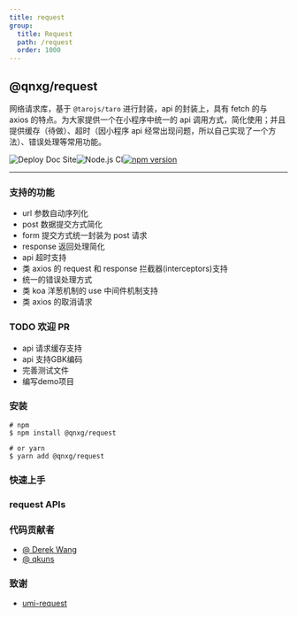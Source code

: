 ```yaml
---
title: request
group:
  title: Request
  path: /request
  order: 1000
---
```


## @qnxg/request

网络请求库，基于 `@tarojs/taro` 进行封装，api 的封装上，具有 fetch 的与 axios 的特点。为大家提供一个在小程序中统一的 api 调用方式，简化使用；并且提供缓存（待做）、超时（因小程序 api 经常出现问题，所以自己实现了一个方法）、错误处理等常用功能。

![Deploy Doc Site](https://github.com/qnxg/taro-hooks/workflows/Deploy%20Doc%20Site/badge.svg)![Node.js CI](https://github.com/qnxg/taro-hooks/workflows/Node.js%20CI/badge.svg)[![npm version](https://badge.fury.io/js/%40qnxg%2Frequest.svg)](https://badge.fury.io/js/%40qnxg%2Frequest)

---

### 支持的功能

- url 参数自动序列化
- post 数据提交方式简化
- form 提交方式统一封装为 post 请求
- response 返回处理简化
- api 超时支持
- 类 axios 的 request 和 response 拦截器(interceptors)支持
- 统一的错误处理方式
- 类 koa 洋葱机制的 use 中间件机制支持
- 类 axios 的取消请求

### TODO 欢迎 PR

- api 请求缓存支持
- api 支持GBK编码
- 完善测试文件
- 编写demo项目

### 安装

``` shell
# npm
$ npm install @qnxg/request

# or yarn
$ yarn add @qnxg/request
```

### 快速上手

### request APIs

### 代码贡献者

- [@ Derek Wang](https://github.com/wangjq4214)
- [@ qkuns](https://github.com/qkuns)

### 致谢

- [umi-request](https://github.com/umijs/umi-request)

